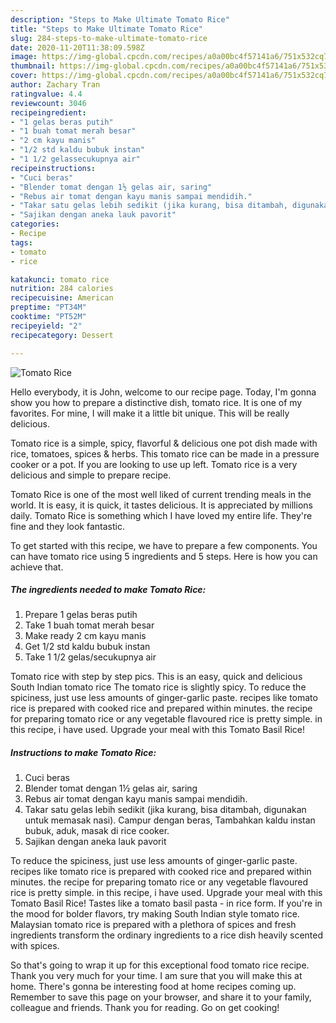 ```yaml
---
description: "Steps to Make Ultimate Tomato Rice"
title: "Steps to Make Ultimate Tomato Rice"
slug: 284-steps-to-make-ultimate-tomato-rice
date: 2020-11-20T11:38:09.598Z
image: https://img-global.cpcdn.com/recipes/a0a00bc4f57141a6/751x532cq70/tomato-rice-foto-resep-utama.jpg
thumbnail: https://img-global.cpcdn.com/recipes/a0a00bc4f57141a6/751x532cq70/tomato-rice-foto-resep-utama.jpg
cover: https://img-global.cpcdn.com/recipes/a0a00bc4f57141a6/751x532cq70/tomato-rice-foto-resep-utama.jpg
author: Zachary Tran
ratingvalue: 4.4
reviewcount: 3046
recipeingredient:
- "1 gelas beras putih"
- "1 buah tomat merah besar"
- "2 cm kayu manis"
- "1/2 std kaldu bubuk instan"
- "1 1/2 gelassecukupnya air"
recipeinstructions:
- "Cuci beras"
- "Blender tomat dengan 1½ gelas air, saring"
- "Rebus air tomat dengan kayu manis sampai mendidih."
- "Takar satu gelas lebih sedikit (jika kurang, bisa ditambah, digunakan untuk memasak nasi). Campur dengan beras, Tambahkan kaldu instan bubuk, aduk, masak di rice cooker."
- "Sajikan dengan aneka lauk pavorit"
categories:
- Recipe
tags:
- tomato
- rice

katakunci: tomato rice 
nutrition: 284 calories
recipecuisine: American
preptime: "PT34M"
cooktime: "PT52M"
recipeyield: "2"
recipecategory: Dessert

---
```



![Tomato Rice](https://img-global.cpcdn.com/recipes/a0a00bc4f57141a6/751x532cq70/tomato-rice-foto-resep-utama.jpg)

Hello everybody, it is John, welcome to our recipe page. Today, I'm gonna show you how to prepare a distinctive dish, tomato rice. It is one of my favorites. For mine, I will make it a little bit unique. This will be really delicious.

Tomato rice is a simple, spicy, flavorful &amp; delicious one pot dish made with rice, tomatoes, spices &amp; herbs. This tomato rice can be made in a pressure cooker or a pot. If you are looking to use up left. Tomato rice is a very delicious and simple to prepare recipe.

Tomato Rice is one of the most well liked of current trending meals in the world. It is easy, it is quick, it tastes delicious. It is appreciated by millions daily. Tomato Rice is something which I have loved my entire life. They're fine and they look fantastic.


To get started with this recipe, we have to prepare a few components. You can have tomato rice using 5 ingredients and 5 steps. Here is how you can achieve that.

<!--inarticleads1-->

##### The ingredients needed to make Tomato Rice:

1. Prepare 1 gelas beras putih
1. Take 1 buah tomat merah besar
1. Make ready 2 cm kayu manis
1. Get 1/2 std kaldu bubuk instan
1. Take 1 1/2 gelas/secukupnya air


Tomato rice with step by step pics. This is an easy, quick and delicious South Indian tomato rice The tomato rice is slightly spicy. To reduce the spiciness, just use less amounts of ginger-garlic paste. recipes like tomato rice is prepared with cooked rice and prepared within minutes. the recipe for preparing tomato rice or any vegetable flavoured rice is pretty simple. in this recipe, i have used. Upgrade your meal with this Tomato Basil Rice! 

<!--inarticleads2-->

##### Instructions to make Tomato Rice:

1. Cuci beras
1. Blender tomat dengan 1½ gelas air, saring
1. Rebus air tomat dengan kayu manis sampai mendidih.
1. Takar satu gelas lebih sedikit (jika kurang, bisa ditambah, digunakan untuk memasak nasi). Campur dengan beras, Tambahkan kaldu instan bubuk, aduk, masak di rice cooker.
1. Sajikan dengan aneka lauk pavorit


To reduce the spiciness, just use less amounts of ginger-garlic paste. recipes like tomato rice is prepared with cooked rice and prepared within minutes. the recipe for preparing tomato rice or any vegetable flavoured rice is pretty simple. in this recipe, i have used. Upgrade your meal with this Tomato Basil Rice! Tastes like a tomato basil pasta - in rice form. If you&#39;re in the mood for bolder flavors, try making South Indian style tomato rice. Malaysian tomato rice is prepared with a plethora of spices and fresh ingredients transform the ordinary ingredients to a rice dish heavily scented with spices. 

So that's going to wrap it up for this exceptional food tomato rice recipe. Thank you very much for your time. I am sure that you will make this at home. There's gonna be interesting food at home recipes coming up. Remember to save this page on your browser, and share it to your family, colleague and friends. Thank you for reading. Go on get cooking!
